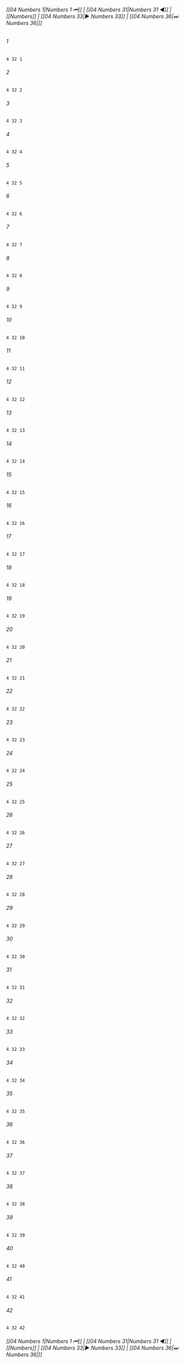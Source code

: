 
###### [[04 Numbers 1|Numbers 1 ⏮]] | [[04 Numbers 31|Numbers 31 ◀]] | [[Numbers]] | [[04 Numbers 33|▶ Numbers 33]] | [[04 Numbers 36|⏭ Numbers 36|]]

###### 1
``` verse
4 32 1 
```
###### 2
``` verse
4 32 2 
```
###### 3
``` verse
4 32 3 
```
###### 4
``` verse
4 32 4 
```
###### 5
``` verse
4 32 5 
```
###### 6
``` verse
4 32 6 
```
###### 7
``` verse
4 32 7 
```
###### 8
``` verse
4 32 8 
```
###### 9
``` verse
4 32 9 
```
###### 10
``` verse
4 32 10 
```
###### 11
``` verse
4 32 11 
```
###### 12
``` verse
4 32 12 
```
###### 13
``` verse
4 32 13 
```
###### 14
``` verse
4 32 14 
```
###### 15
``` verse
4 32 15 
```
###### 16
``` verse
4 32 16 
```
###### 17
``` verse
4 32 17 
```
###### 18
``` verse
4 32 18 
```
###### 19
``` verse
4 32 19 
```
###### 20
``` verse
4 32 20 
```
###### 21
``` verse
4 32 21 
```
###### 22
``` verse
4 32 22 
```
###### 23
``` verse
4 32 23 
```
###### 24
``` verse
4 32 24 
```
###### 25
``` verse
4 32 25 
```
###### 26
``` verse
4 32 26 
```
###### 27
``` verse
4 32 27 
```
###### 28
``` verse
4 32 28 
```
###### 29
``` verse
4 32 29 
```
###### 30
``` verse
4 32 30 
```
###### 31
``` verse
4 32 31 
```
###### 32
``` verse
4 32 32 
```
###### 33
``` verse
4 32 33 
```
###### 34
``` verse
4 32 34 
```
###### 35
``` verse
4 32 35 
```
###### 36
``` verse
4 32 36 
```
###### 37
``` verse
4 32 37 
```
###### 38
``` verse
4 32 38 
```
###### 39
``` verse
4 32 39 
```
###### 40
``` verse
4 32 40 
```
###### 41
``` verse
4 32 41 
```
###### 42
``` verse
4 32 42 
```

###### [[04 Numbers 1|Numbers 1 ⏮]] | [[04 Numbers 31|Numbers 31 ◀]] | [[Numbers]] | [[04 Numbers 33|▶ Numbers 33]] | [[04 Numbers 36|⏭ Numbers 36|]]

